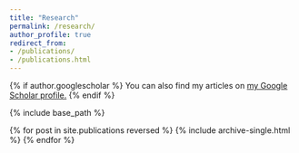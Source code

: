 ```yaml
---
title: "Research"
permalink: /research/
author_profile: true
redirect_from: 
- /publications/
- /publications.html
---
```




{% if author.googlescholar %}
  You can also find my articles on <u><a href="{{author.googlescholar}}">my Google Scholar profile</a>.</u>
{% endif %}

{% include base_path %}

{% for post in site.publications reversed %}
  {% include archive-single.html %}
{% endfor %}
